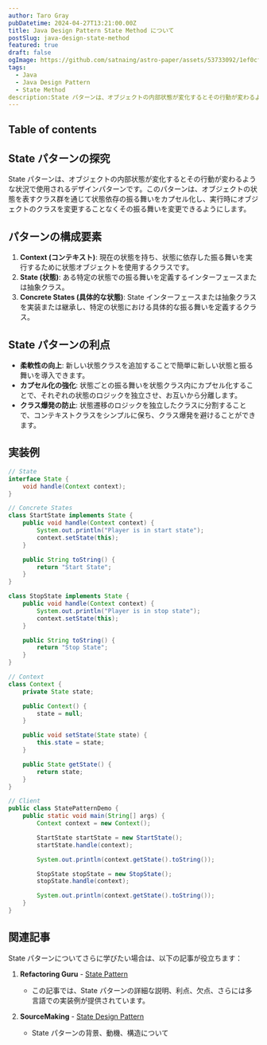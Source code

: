 ```yaml
---
author: Taro Gray
pubDatetime: 2024-04-27T13:21:00.00Z
title: Java Design Pattern State Method について
postSlug: java-design-state-method
featured: true
draft: false
ogImage: https://github.com/satnaing/astro-paper/assets/53733092/1ef0cf03-8137-4d67-ac81-84a032119e3a
tags:
  - Java
  - Java Design Pattern
  - State Method
description:State パターンは、オブジェクトの内部状態が変化するとその行動が変わるような状況で使用されるデザインパターンです。このパターンは、オブジェクトの状態を表すクラス群を通じて状態依存の振る舞いをカプセル化し、実行時にオブジェクトのクラスを変更することなくその振る舞いを変更できるようにします。
---
```


## Table of contents

## State パターンの探究

State パターンは、オブジェクトの内部状態が変化するとその行動が変わるような状況で使用されるデザインパターンです。このパターンは、オブジェクトの状態を表すクラス群を通じて状態依存の振る舞いをカプセル化し、実行時にオブジェクトのクラスを変更することなくその振る舞いを変更できるようにします。

## パターンの構成要素

1. **Context (コンテキスト)**: 現在の状態を持ち、状態に依存した振る舞いを実行するために状態オブジェクトを使用するクラスです。
2. **State (状態)**: ある特定の状態での振る舞いを定義するインターフェースまたは抽象クラス。
3. **Concrete States (具体的な状態)**: State インターフェースまたは抽象クラスを実装または継承し、特定の状態における具体的な振る舞いを定義するクラス。

## State パターンの利点

- **柔軟性の向上**: 新しい状態クラスを追加することで簡単に新しい状態と振る舞いを導入できます。
- **カプセル化の強化**: 状態ごとの振る舞いを状態クラス内にカプセル化することで、それぞれの状態のロジックを独立させ、お互いから分離します。
- **クラス爆発の防止**: 状態遷移のロジックを独立したクラスに分割することで、コンテキストクラスをシンプルに保ち、クラス爆発を避けることができます。

## 実装例

```java
// State
interface State {
    void handle(Context context);
}

// Concrete States
class StartState implements State {
    public void handle(Context context) {
        System.out.println("Player is in start state");
        context.setState(this);
    }

    public String toString() {
        return "Start State";
    }
}

class StopState implements State {
    public void handle(Context context) {
        System.out.println("Player is in stop state");
        context.setState(this);
    }

    public String toString() {
        return "Stop State";
    }
}

// Context
class Context {
    private State state;

    public Context() {
        state = null;
    }

    public void setState(State state) {
        this.state = state;
    }

    public State getState() {
        return state;
    }
}

// Client
public class StatePatternDemo {
    public static void main(String[] args) {
        Context context = new Context();

        StartState startState = new StartState();
        startState.handle(context);

        System.out.println(context.getState().toString());

        StopState stopState = new StopState();
        stopState.handle(context);

        System.out.println(context.getState().toString());
    }
}
```

## 関連記事

State パターンについてさらに学びたい場合は、以下の記事が役立ちます：

1. **Refactoring Guru** - [State Pattern](https://refactoring.guru/design-patterns/state)

   - この記事では、State パターンの詳細な説明、利点、欠点、さらには多言語での実装例が提供されています。

2. **SourceMaking** - [State Design Pattern](https://sourcemaking.com/design_patterns/state)
   - State パターンの背景、動機、構造について
